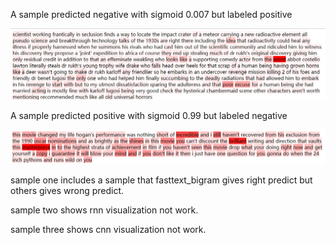
A sample predicted negative with sigmoid 0.007 but labeled positive

![image](https://github.com/shencz/JLU-MONASH/blob/Shencz/Fasttext_visualization/Sentiment_analysis/Visualize%20samples/pre_0_label_1_sig_0.007.png)

A sample predicted positive with sigmoid 0.99 but labeled negative

![image](https://github.com/shencz/JLU-MONASH/blob/Shencz/Fasttext_visualization/Sentiment_analysis/Visualize%20samples/pre_1_label_0_sigmoid_0.99.png)


sample one includes a sample that fasttext_bigram gives right predict but others gives wrong predict.

sample two shows rnn visualization not work.

sample three shows cnn visualization not work.
